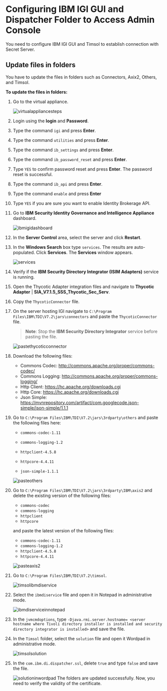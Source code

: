 [title]: # (Configuring IBM IGI GUI and Dispatcher Folder)
[tags]: # (introduction)
[priority]: # (101)
# Configuring IBM IGI GUI and Dispatcher Folder to Access Admin Console

You need to configure IBM IGI GUI and Timsol to establish connection with Secret Server.

## Update files in folders

You have to update the files in folders such as Connectors, Axix2, Others, and Timsol.

__To update the files in folders:__

1. Go to the virtual appliance.

   ![virtualappliancesteps](images/virtualappliancesteps.png)
1. Login using the __login__ and __Password__.
1. Type the command `igi` and press __Enter__.
1. Type the command `utilities` and press __Enter__.
1. Type the command `ib_settings` and press __Enter__.
1. Type the command `ib_password_reset` and press __Enter__.
1. Type `YES` to confirm password reset and press __Enter__. The password reset is successful.
1. Type the command `ib_api` and press __Enter__.
1. Type the command `enable` and press __Enter__
1. Type `YES` if you are sure you want to enable Identity Brokerage API.
1. Go to __IBM Security Identity Governance and Intelligence Appliance__ dashboard.

   ![ibmigidashboard](images/ibmigidashboard.png)
1. In the __Server Control__ area, select the server and click __Restart__.
1. In the __Windows Search__ box type `services`. The results are auto-populated. Click __Services__. The __Services__ window appears.

   ![services](images/services.png)
1. Verify if the __IBM Security Directory Integrator (ISIM Adapters)__ service is running.
1. Open the Thycotic Adapter integration files and navigate to __Thycotic Adapter__ | __SIA_V7.1.5_SSS_Thycotic_Sec_Serv__.
1. Copy the `ThycoticConnector` file.
1. On the server hosting IGI navigate to `C:\Program Files\IBM\TDI\V7.2\jars\connectors` and paste the `ThycoticConnector` file.

   > __Note__: Stop the __IBM Security Directory Integrator__ service before pasting the file.

   ![pastethycoticconnector](images/pastethycoticconnector.png)

1. Download the following files:
   * Commons Codec: http://commons.apache.org/proper/commons-codec/ 
   * Commons Logging: http://commons.apache.org/proper/commons-logging/ 
   * Http Client: https://hc.apache.org/downloads.cgi 
   * Http Core: https://hc.apache.org/downloads.cgi 
   * Json Simple: https://mvnrepository.com/artifact/com.googlecode.json-simple/json-simple/1.1.1 

1. Go to `C:\Program Files\IBM\TDI\V7.2\jars\3rdparty\others` and paste the following files here:
     * `commons-codec-1.11`

     * `commons-logging-1.2`

     * `httpclient-4.5.8`

     * `httpcore-4.4.11`

     * `json-simple-1.1.1`

   ![pasteothers](images/pasteothers.png)

1. Go to `C:\Program Files\IBM\TDI\V7.2\jars\3rdparty\IBM\axis2` and delete the existing version of the following files:
   * `commons-codec`
   * `commons-logging`
   * `httpclient`
   * `httpcore`

   and paste the latest version of the following files:

   * `commons-codec-1.11`
   * `commons-logging-1.2`
   * `httpclient-4.5.8`
   * `httpcore-4.4.11`

   ![pasteaxis2](images/pasteaxis2.png)
1. Go to `C:\Program Files\IBM\TDI\V7.2\timsol`.

   ![timsolibmdiservice](images/timsolibmdiservice.png)
1. Select the `ibmdiservice` file and open it in Notepad in administrative mode.

   ![ibmdiserviceinnotepad](images/ibmdiserviceinnotepad.png)
1. In the `jvmcmdoptions`, type `-Djava.rmi.server.hostname= <server hostname where Tivoli directory installer is installed and security directory integrator is installed>` and save the file.
1. In the `Timsol` folder, select the `solution` file and open it Wordpad in administrative mode.

   ![timsolsolution](images/timsolsolution.png)
1. In the `com.ibm.di.dispatcher.ssl`, delete `true` and type `false` and save the file.

   ![solutioninwordpad](images/solutioninwordpad.png)
The folders are updated successfully. Now, you need to verify the validity of the certificate.
